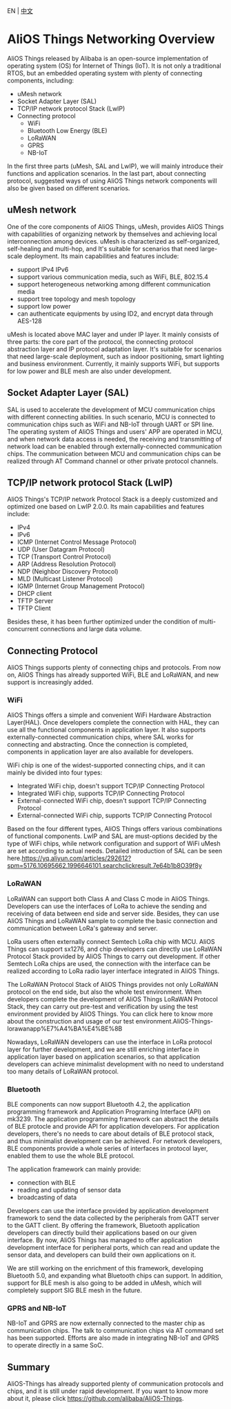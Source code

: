 EN | [中文](AliOS--Things-Networking-Overview.zh)

# AliOS Things Networking Overview

AliOS Things released by Alibaba is an open-source implementation of operating system (OS) for Internet of Things (IoT). It is not only a traditional RTOS, but an embedded operating system with plenty of connecting components, including:

- uMesh network
- Socket Adapter Layer (SAL)
- TCP/IP network protocol Stack (LwIP)
- Connecting protocol 
  - WiFi
  - Bluetooth Low Energy (BLE)
  - LoRaWAN
  - GPRS
  - NB-IoT

In the first three parts (uMesh, SAL and LwIP), we will mainly introduce their functions and application scenarios. In the last part, about connecting protocol, suggested ways of using AliOS Things network components will also be given based on different scenarios.

## uMesh network

One of the core components of AliOS Things, uMesh, provides AliOS Things with capabilities of organizing network by themselves and achieving local interconnection among devices. uMesh is characterized as self-organized, self-healing and multi-hop, and It's suitable for scenarios that need large-scale deployment. Its main capabilities and features include:

- support IPv4  IPv6
- support various communication media, such as WiFi, BLE, 802.15.4
- support heterogeneous networking among different communication media
- support tree topology and mesh topology
- support low power
- can authenticate equipments by using ID2, and encrypt data through AES-128

uMesh is located above MAC layer and under IP layer. It mainly consists of three parts: the core part of the protocol, the connecting protocol abstraction layer and IP protocol adaptation layer. It's suitable for scenarios that need large-scale deployment, such as indoor positioning, smart lighting and business environment. Currently, it mainly supports WiFi, but supports for low power and BLE mesh are also under development.

## Socket Adapter Layer (SAL)

SAL is used to accelerate the development of MCU communication chips with different connecting abilities. In such scenario,  MCU is connected to communication chips such as WiFi and NB-IoT through UART or SPI line. The operating system of AliOS Things and users' APP are operated in MCU, and when network data access is needed, the receiving and transmitting of network load can be enabled through externally-connected communication chips. The communication between MCU and communication chips can be realized through AT Command channel or other private protocol channels.

## TCP/IP network protocol Stack (LwIP)

AliOS Things's TCP/IP network Protocol Stack is a deeply customized and optimized one based on LwIP 2.0.0. Its main capabilities and features include:

- IPv4
- IPv6
- ICMP (Internet Control Message Protocol)
- UDP (User Datagram Protocol)
- TCP (Transport Control Protocol)
- ARP (Address Resolution Protocol)
- NDP (Neighbor Discovery Protocol)
- MLD (Multicast Listener Protocol)
- IGMP (Internet Group Management Protocol)
- DHCP client
- TFTP Server
- TFTP Client

Besides these, it has been further optimized under the condition of multi-concurrent connections and large data volume.

## Connecting Protocol

AliOS Things supports plenty of connecting chips and protocols. From now on, AliOS Things has already supported WiFi, BLE and LoRaWAN, and new support is increasingly added. 

### WiFi

AliOS Things offers a simple and convenient WiFi Hardware Abstraction Layer(HAL). Once developers complete the connection with HAL, they can use all the functional components in application layer. It also supports externally-connected communication chips, where SAL works for connecting and abstracting. Once the connection is completed, components in application layer are also available for developers.

WiFi chip is one of the widest-supported connecting chips, and it can mainly be divided into four types:

- Integrated WiFi chip, doesn't support TCP/IP Connecting Protocol
- Integrated WiFi chip, supports TCP/IP Connecting Protocol
- External-connected WiFi chip, doesn't support TCP/IP Connecting Protocol
- External-connected WiFi chip, supports TCP/IP Connecting Protocol

Based on the four different types, AliOS Things offers various combinations of functional components. LwIP and SAL are must-options decided by the type of WiFi chips, while network configuration and support of WiFi uMesh are set according to actual needs. Detailed introduction of SAL can be seen here.https://yq.aliyun.com/articles/292612?spm=5176.10695662.1996646101.searchclickresult.7e64b1b8O39f8y

### LoRaWAN

LoRaWAN can support both Class A and Class C mode in AliOS Things. Developers can use the interfaces of LoRa to achieve the sending and receiving of data between end side and server side. Besides, they can use AliOS Things and LoRaWAN sample to complete the basic connection and communication between LoRa's gateway and server.

LoRa users often externally connect Semtech LoRa chip with MCU. AliOS Things can support sx1276, and chip developers can directly use LoRaWAN Protocol Stack provided by AliOS Things to carry out development. If other Semtech LoRa chips are used, the connection with the interface can be realized according to LoRa radio layer interface integrated in AliOS Things.

The LoRaWAN Protocol Stack of AliOS Things provides not only LoRaWAN protocol on the end side, but also the whole test environment. When developers complete the development of AliOS Things LoRaWAN Protocol Stack, they can carry out pre-test and verification by using the test environment provided by AliOS Things. You can click here to know more about the construction and usage of our test environment.AliOS-Things-lorawanapp%E7%A4%BA%E4%BE%8B

Nowadays, LoRaWAN developers can use the interface in LoRa protocol layer for further development, and we are still enriching interface in application layer based on application scenarios, so that application developers can achieve minimalist development with no need to understand too many details of LoRaWAN protocol.

### Bluetooth

BLE components can now support Bluetooth 4.2, the application programming framework and Application Programing Interface (API) on mk3239. The application programming framework can abstract the details of BLE protocle and provide API for application developers. For application developers, there's no needs to care about details of BLE protocol stack, and thus minimalist development can be achieved. For network developers, BLE components provide a whole series of interfaces in protocol layer, enabled them to use the whole BLE protocol. 

The application framework can mainly provide:

- connection with BLE
- reading and updating of sensor data
- broadcasting of data

Developers can use the interface provided by application development framework to send the data collected by the peripherals from GATT server to the GATT client. By offering the framework, Bluetooth application developers can directly build their applications based on our given interface. By now, AliOS Things has managed to offer application development interface for peripheral ports, which can read and update the sensor data, and developers can build their own applications on it.

We are still working on the enrichment of this framework, developing Bluetooth 5.0, and expanding what Bluetooth chips can support. In addition, support for BLE mesh is also going to be added in uMesh, which will completely support SIG BLE mesh in the future.

### GPRS and NB-IoT

NB-IoT and GPRS are now externally connected to the master chip as communication chips. The talk to communication chips via AT command set has been supported. Efforts are also made in integrating NB-IoT and GPRS to operate directly in a same SoC.

## Summary

AliOS-Things has already supported plenty of communication protocols and chips, and it is still under rapid development. If you want to know more about it,  please click https://github.com/alibaba/AliOS-Things.
